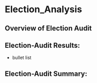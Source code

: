 # Election_Analysis
## Overview of Election Audit
## Election-Audit Results:
* bullet list
## Election-Audit Summary:
